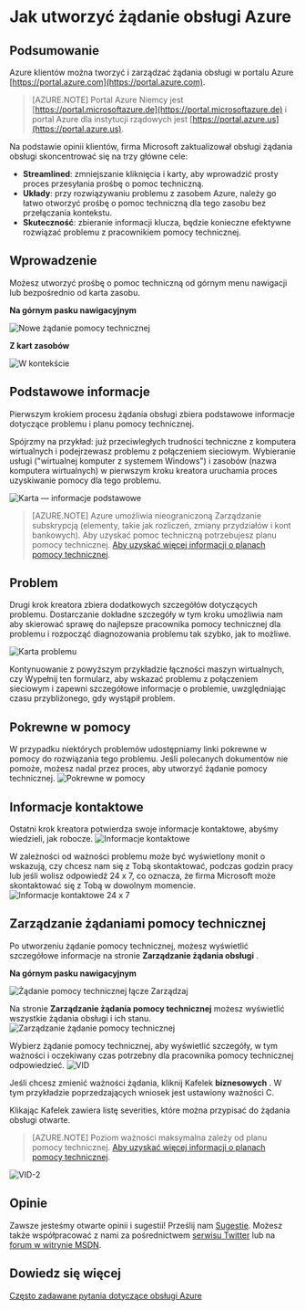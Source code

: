 <properties
     pageTitle="Jak utworzyć żądanie obsługi Azure | Microsoft Azure"
     description="Jak utworzyć żądanie Azure pomocy technicznej."
     services="Azure Supportability"
     documentationCenter=""
     authors="ganganarayanan"
     manager="scotthit"
     editor=""/>

<tags
     ms.service="azure-supportability"
     ms.workload="na"
     ms.tgt_pltfrm="na"
     ms.devlang="na"
     ms.topic="article"
     ms.date="10/25/2016"
     ms.author="gangan"/>

# <a name="how-to-create-an-azure-support-request"></a>Jak utworzyć żądanie obsługi Azure

## <a name="summary"></a>Podsumowanie
Azure klientów można tworzyć i zarządzać żądania obsługi w portalu Azure [https://portal.azure.com](https://portal.azure.com).
>[AZURE.NOTE] Portal Azure Niemcy jest [https://portal.microsoftazure.de](https://portal.microsoftazure.de) i portal Azure dla instytucji rządowych jest [https://portal.azure.us](https://portal.azure.us).

Na podstawie opinii klientów, firma Microsoft zaktualizował obsługi żądania obsługi skoncentrować się na trzy główne cele:

- **Streamlined**: zmniejszanie kliknięcia i karty, aby wprowadzić prosty proces przesyłania prośbę o pomoc techniczną.
- **Układy**: przy rozwiązywaniu problemu z zasobem Azure, należy go łatwo otworzyć prośbę o pomoc techniczną dla tego zasobu bez przełączania kontekstu.
- **Skuteczność**: zbieranie informacji klucza, będzie konieczne efektywne rozwiązać problemu z pracownikiem pomocy technicznej.

## <a name="getting-started"></a>Wprowadzenie
Możesz utworzyć prośbę o pomoc techniczną od górnym menu nawigacji lub bezpośrednio od karta zasobu.

**Na górnym pasku nawigacyjnym**

![Nowe żądanie pomocy technicznej](./media/how-to-create-azure-support-request/NewSupportRequest.png)

**Z kart zasobów**

![W kontekście](./media/how-to-create-azure-support-request/Incontext.png)

## <a name="basics"></a>Podstawowe informacje
Pierwszym krokiem procesu żądania obsługi zbiera podstawowe informacje dotyczące problemu i planu pomocy technicznej.

Spójrzmy na przykład: już przeciwległych trudności techniczne z komputera wirtualnych i podejrzewasz problemu z połączeniem sieciowym.
Wybieranie usługi ("wirtualnej komputer z systemem Windows") i zasobów (nazwa komputera wirtualnych) w pierwszym kroku kreatora uruchamia proces uzyskiwanie pomocy dla tego problemu.

![Karta — informacje podstawowe](./media/how-to-create-azure-support-request/Basics.png)

>[AZURE.NOTE] Azure umożliwia nieograniczoną Zarządzanie subskrypcją (elementy, takie jak rozliczeń, zmiany przydziałów i kont bankowych). Aby uzyskać pomoc techniczną potrzebujesz planu pomocy technicznej. [Aby uzyskać więcej informacji o planach pomocy technicznej](https://azure.microsoft.com/support/plans).

## <a name="problem"></a>Problem
Drugi krok kreatora zbiera dodatkowych szczegółów dotyczących problemu. Dostarczanie dokładne szczegóły w tym kroku umożliwia nam aby skierować sprawę do najlepsze pracownika pomocy technicznej dla problemu i rozpocząć diagnozowania problemu tak szybko, jak to możliwe.

![Karta problemu](./media/how-to-create-azure-support-request/Problem.png)

Kontynuowanie z powyższym przykładzie łączności maszyn wirtualnych, czy Wypełnij ten formularz, aby wskazać problemu z połączeniem sieciowym i zapewni szczegółowe informacje o problemie, uwzględniając czasu przybliżonego, gdy wystąpił problem.

## <a name="related-help"></a>Pokrewne w pomocy
W przypadku niektórych problemów udostępniamy linki pokrewne w pomocy do rozwiązania tego problemu. Jeśli polecanych dokumentów nie pomoże, możesz nadal przez proces, aby utworzyć żądanie pomocy technicznej.
![Pokrewne w pomocy](./media/how-to-create-azure-support-request/RelatedHelp.png)

## <a name="contact-information"></a>Informacje kontaktowe
Ostatni krok kreatora potwierdza swoje informacje kontaktowe, abyśmy wiedzieli, jak robocze.
![Informacje kontaktowe](./media/how-to-create-azure-support-request/ContactInformation.png)

W zależności od ważności problemu może być wyświetlony monit o wskazują, czy chcesz nam się z Tobą skontaktować, podczas godzin pracy lub jeśli wolisz odpowiedź 24 x 7, co oznacza, że firma Microsoft może skontaktować się z Tobą w dowolnym momencie.
![Informacje kontaktowe 24 x 7](./media/how-to-create-azure-support-request/ContactInformation-2.png)

## <a name="manage-support-requests"></a>Zarządzanie żądaniami pomocy technicznej
Po utworzeniu żądanie pomocy technicznej, możesz wyświetlić szczegółowe informacje na stronie **Zarządzanie żądania obsługi** .

**Na górnym pasku nawigacyjnym**

![Żądanie pomocy technicznej łącze Zarządzaj](./media/how-to-create-azure-support-request/ManageSupportRequest-link.png)

Na stronie **Zarządzanie żądania pomocy technicznej** możesz wyświetlić wszystkie żądania obsługi i ich stanu.
![Zarządzanie żądanie pomocy technicznej](./media/how-to-create-azure-support-request/ManageSupportRequest.png)

Wybierz żądanie pomocy technicznej, aby wyświetlić szczegóły, w tym ważności i oczekiwany czas potrzebny dla pracownika pomocy technicznej odpowiedzieć.
![VID](./media/how-to-create-azure-support-request/VID.png)

Jeśli chcesz zmienić ważności żądania, kliknij Kafelek **biznesowych** . W tym przykładzie poprzedzających wniosek jest ustawiony ważności C.

Klikając Kafelek zawiera listę severities, które można przypisać do żądania obsługi otwarte.

>[AZURE.NOTE] Poziom ważności maksymalna zależy od planu pomocy technicznej. [Aby uzyskać więcej informacji o planach pomocy technicznej](https://azure.microsoft.com/support/plans).

![VID-2](./media/how-to-create-azure-support-request/VID-2.png)

## <a name="feedback"></a>Opinie
Zawsze jesteśmy otwarte opinii i sugestii! Prześlij nam [Sugestie](https://feedback.azure.com/forums/266794-support-feedback). Możesz także współpracować z nami za pośrednictwem [serwisu Twitter](https://twitter.com/azuresupport) lub na [forum w witrynie MSDN](https://social.msdn.microsoft.com/Forums/azure).

## <a name="learn-more"></a>Dowiedz się więcej
[Często zadawane pytania dotyczące obsługi Azure](https://azure.microsoft.com/support/faq)

